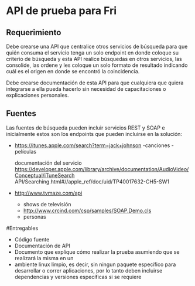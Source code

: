 # API de prueba para Fri


## Requerimiento
  Debe crearse una API que centralice otros servicios de búsqueda para que quién consuma el servicio tenga
  un solo endpoint en donde coloque su criterio de búsqueda y esta API realice búsquedas en otros servicios,
  las consolide, las ordene y les coloque un solo formato de resultado indicando cuál es el origen en donde se
  encontró la coincidencia.
  
Debe crearse documentación de esta API para que cualquiera que quiera integrarse a ella pueda hacerlo sin
necesidad de capacitaciones o explicaciones personales.

## Fuentes
Las fuentes de búsqueda pueden incluir servicios REST y SOAP e inicialmente estos son los endpoints que
pueden incluirse en la solución:

- https://itunes.apple.com/search?term=jack+johnson
    -canciones
    -películas


  documentación del servicio
  https://developer.apple.com/library/archive/documentation/AudioVideo/Conceptual/iTuneSearch API/Searching.html#//apple_ref/doc/uid/TP40017632-CH5-SW1


- http://www.tvmaze.com/api
  - shows de televisión
  - http://www.crcind.com/csp/samples/SOAP.Demo.cls
  - personas

#Entregables
- Código fuente
- Documentación de API
- Documento que explique cómo realizar la prueba asumiendo que se realizará la misma en un
- ambiente linux limpio, es decir, sin ningun paquete específico para desarrollar o correr aplicaciones,
  por lo tanto deben incluirse dependencias y versiones específicas si se requiere
